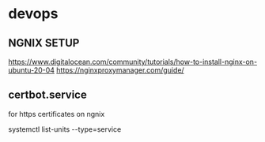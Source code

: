# devops


## NGNIX SETUP

https://www.digitalocean.com/community/tutorials/how-to-install-nginx-on-ubuntu-20-04
https://nginxproxymanager.com/guide/

## certbot.service
 for https certificates on ngnix
 
 systemctl list-units --type=service

